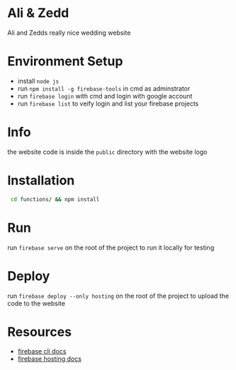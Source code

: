 # Ali & Zedd

Ali and Zedds really nice wedding website

# Environment Setup
- install ```node js```
- run ```npm install -g firebase-tools``` in cmd as adminstrator
- run ```firebase login``` with cmd and login with google account
- run ```firebase list``` to veify login and list your firebase projects

# Info
the website code is inside the ```public``` directory with the website logo

# Installation
```bash
 cd functions/ && npm install
```
# Run
run  ``` firebase serve ``` on the root of the project to run it locally for testing

# Deploy
run  ``` firebase deploy --only hosting ``` on the root of the project to upload the code to the website

# Resources 
- [firebase cli docs](https://firebase.google.com/docs/cli/)
- [firebase hosting docs](https://firebase.google.com/docs/hosting/full-config)

